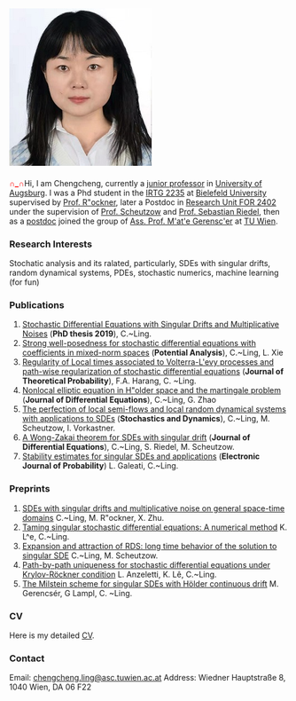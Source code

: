 

## ![Chengcheng Ling](picture_3.jpg)

 <font color=red>**∩_∩**</font>Hi,  I am Chengcheng,  currently a [junior professor](https://www.uni-augsburg.de/de/fakultaet/mntf/math/prof/ana/prof-dr-chengcheng-ling/) in [University of Augsburg](https://www.uni-augsburg.de/de/).   I was a Phd student in the [IRTG 2235](https://irtg.math.uni-bielefeld.de/user/ling/start) at [Bielefeld University](https://www.uni-bielefeld.de/(en)/fakultaeten/mathematik/) supervised by [Prof.  R"ockner](https://ekvv.uni-bielefeld.de/pers_publ/publ/PersonDetail.jsp?personId=10585), later a Postdoc in [Research Unit FOR 2402](https://sites.google.com/site/researchunitfor2402/) under the supervision of [Prof. Scheutzow](https://page.math.tu-berlin.de/~scheutzow/) and [Prof. Sebastian Riedel](https://www.fernuni-hagen.de/angewandte-stochastik/en/team/sebastian.riedel.shtml), then as a [postdoc](https://www.asc.tuwien.ac.at/?id=contact&name=gerencser) joined the group of [Ass. Prof.  M\'at\'e Gerensc\'er](https://www.asc.tuwien.ac.at/gerencser/) at [TU Wien](https://www.asc.tuwien.ac.at/?id=analysis/people).

### Research Interests

Stochatic analysis and its ralated, particularly, SDEs with singular drifts, random dynamical systems, PDEs, stochastic numerics, machine learning (for fun)



### Publications

1. [Stochastic Differential Equations with Singular Drifts and Multiplicative Noises](https://pub.uni-bielefeld.de/record/2941478) (**PhD thesis 2019**), C.~Ling. 
2. [Strong well-posedness for stochastic differential equations with coefficients in mixed-norm spaces](https://link.springer.com/article/10.1007/s11118-021-09913-4) (**Potential Analysis**), C.~Ling, L. Xie 
3. [Regularity of Local times associated to Volterra-L\'evy processes and  path-wise regularization of stochastic differential equations](https://www.duo.uio.no/bitstream/handle/10852/88145/Harang-Ling2021_Article_RegularityOfLocalTimesAssociat.pdf?sequence=1) (**Journal of Theoretical Probability**), F.A. Harang, C. ~Ling.  
4. [Nonlocal elliptic equation in H\"older space and the martingale problem](https://www.sciencedirect.com/science/article/abs/pii/S0022039622000316) (**Journal of Differential Equations**), C.~Ling, G. Zhao 
5. [The perfection of local semi-flows and local random dynamical systems with applications to SDEs](https://www.worldscientific.com/doi/abs/10.1142/S021949372240010X?journalCode=sd) (**Stochastics and Dynamics**), C.~Ling, M. Scheutzow, I. Vorkastner. 
6. [A Wong-Zakai theorem for SDEs with singular drift](https://www.sciencedirect.com/science/article/pii/S0022039622002674?dgcid=coauthor) (**Journal of Differential Equations**), C.~Ling, S. Riedel, M. Scheutzow. 
7. [Stability estimates for singular SDEs and applications](https://arxiv.org/pdf/2208.03670.pdf) (**Electronic Journal of Probability**) L. Galeati, C.~Ling.

### Preprints

1. [SDEs with singular drifts and multiplicative noise on general space-time domains](https://arxiv.org/pdf/1910.03989.pdf.)  C.~Ling, M. R\"ockner, X. Zhu.
2. [Taming singular stochastic differential equations: A numerical method](https://arxiv.org/pdf/2110.01343.pdf) K. L^e, C.~Ling.
3. [Expansion and attraction of RDS:  long time behavior of the solution to singular SDE](https://arxiv.org/pdf/2211.14202.pdf)  C.~Ling, M. Scheutzow.
4. [Path-by-path uniqueness for stochastic differential equations under Krylov-Röckner condition](https://arxiv.org/pdf/2304.06802.pdf)  L. Anzeletti, K. Lê, C.~Ling.
5. [The Milstein scheme for singular SDEs with Hölder continuous drift](https://arxiv.org/pdf/2305.16004.pdf) M. Gerencsér, G Lampl, C. ~Ling.


###  CV
Here is my detailed [CV](cv_CCL.pdf).




###  Contact

Email: chengcheng.ling@asc.tuwien.ac.at      Address: Wiedner Hauptstraße 8, 1040 Wien,  DA 06 F22

